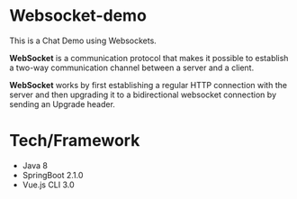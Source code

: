 # Websocket-demo

This is a Chat Demo using Websockets.

**WebSocket** is a communication protocol that makes it 
possible to establish a two-way communication 
channel between a server and a client.

**WebSocket** works by first establishing a 
regular HTTP connection with the server 
and then upgrading it to a bidirectional websocket 
connection by sending an Upgrade header.



# Tech/Framework
* Java 8
* SpringBoot 2.1.0
* Vue.js CLI 3.0
